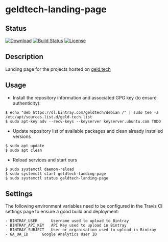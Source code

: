 # geldtech-landing-page

## Status

[ ![Download](https://api.bintray.com/packages/geldtech/debian/geldtech-landing-page/images/download.svg)](https://bintray.com/geldtech/debian/geldtech-landing-page#files)
[![Build Status](https://travis-ci.org/geld-tech/geldtech-landing-page.svg?branch=master)](https://travis-ci.org/geld-tech/geldtech-landing-page) 
[![License](https://img.shields.io/badge/License-Apache%202.0-blue.svg)](https://opensource.org/licenses/Apache-2.0)

## Description

Landing page for the projects hosted on <a href="http://www.geld.tech">geld.tech</a>


## Usage

* Install the repository information and associated GPG key (to ensure authenticity):
```
$ echo "deb https://dl.bintray.com/geldtech/debian /" | sudo tee -a /etc/apt/sources.list.d/geld-tech.list
$ sudo apt-key adv --recv-keys --keyserver keyserver.ubuntu.com TODO
```

* Update repository list of available packages and clean already installed versions
```
$ sudo apt update
$ sudo apt clean
```

* Reload services and start ours
```
$ sudo systemctl daemon-reload
$ sudo systemctl start geldtech-landing-page
$ sudo systemctl status geldtech-landing-page
```

## Settings

The following environment variables need to be configured in the Travis CI settings page to ensure a good build and deployment:

```
- BINTRAY_USER		Username used to upload to Bintray
- BINTRAY_API_KEY	API Key used to upload in Bintray
- BINTRAY_SUBJECT	User or organisation used to upload in Bintray
- GA_UA_ID		Google Analytics User ID
```
